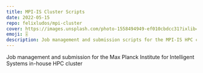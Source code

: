 ```yaml
---
title: MPI-IS Cluster Scripts
date: 2022-05-15
repo: felixludos/mpi-cluster
cover: https://images.unsplash.com/photo-1558494949-ef010cbdcc31?ixlib=rb-4.0.3&ixid=M3wxMjA3fDB8MHxwaG90by1wYWdlfHx8fGVufDB8fHx8fA%3D%3D&auto=format&fit=crop&w=1440&q=80
emoji: 🎚
description: Job management and submission scripts for the MPI-IS HPC cluster
---
```


Job management and submission for the Max Planck Institute for Intelligent Systems in-house HPC cluster

